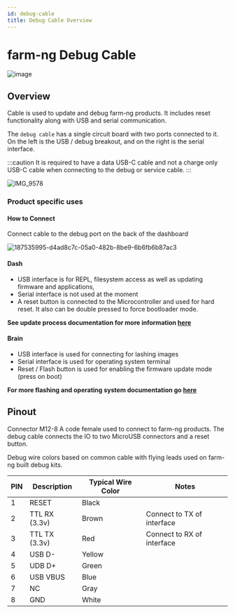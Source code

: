 ```yaml
---
id: debug-cable
title: Debug Cable Overview
---
```


# farm-ng Debug Cable

![image](https://user-images.githubusercontent.com/64480560/236905673-456671a1-9930-416b-af00-9c489addc206.png)

## Overview

Cable is used to update and debug farm-ng products.
It includes reset functionality along with USB and serial communication.

The `debug cable` has a single circuit board with two ports connected to it.
On the left is the USB / debug breakout, and on the right is the serial interface.

:::caution
It is required to have a data USB-C cable and not a charge only USB-C cable
when connecting to the debug or service cable.
:::

![IMG_9578](https://user-images.githubusercontent.com/64480560/205400599-f79e0cae-35f3-4610-bbcf-9a4e50857fac.jpg)

### Product specific uses

#### How to Connect

Connect cable to the debug port on the back of the dashboard

![187535995-d4ad8c7c-05a0-482b-8be9-6b6fb6b87ac3](https://user-images.githubusercontent.com/64480560/206007745-b36c59c7-22dd-4435-9cae-8503956174f3.png)

#### Dash

- USB interface is for REPL, filesystem access as well as
updating firmware and applications,
- Serial interface is not used at the moment
- A reset button is connected to the Microcontroller and used for
hard reset. It also can be double pressed to force bootloader
mode.

**See update process documentation for more information [here](/docs/dashboard/fw_updates.md)**

#### Brain

- USB interface is used for connecting for lashing images
- Serial interface is used for operating system terminal
- Reset / Flash button is used for enabling the firmware update
mode (press on boot)

**For more flashing and operating system documentation go [here](/docs/brain/README.md)**

## Pinout

Connector M12-8 A code female used to connect to farm-ng products.
The debug cable connects the IO to two MicroUSB connectors and a reset button.

Debug wire colors based on common cable with flying leads used on
farm-ng built debug kits.

| PIN | Description   | Typical Wire Color | Notes                      |
| --- | ------------- | ------------------ | -------------------------- |
| 1   | RESET         | Black              |                            |
| 2   | TTL RX (3.3v) | Brown              | Connect to TX of interface |
| 3   | TTL TX (3.3v) | Red                | Connect to RX of interface |
| 4   | USB D-        | Yellow             |                            |
| 5   | UDB D+        | Green              |                            |
| 6   | USB VBUS      | Blue               |                            |
| 7   | NC            | Gray               |                            |
| 8   | GND           | White              |                            |
